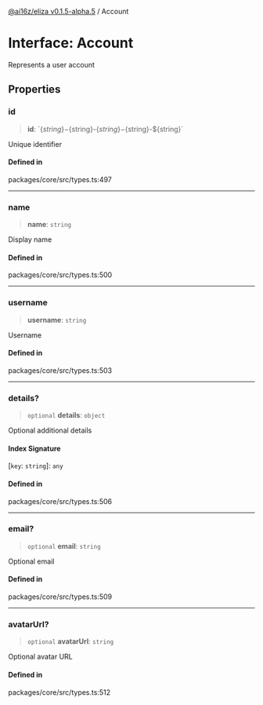 [@ai16z/eliza v0.1.5-alpha.5](../index.md) / Account

# Interface: Account

Represents a user account

## Properties

### id

> **id**: \`$\{string\}-$\{string\}-$\{string\}-$\{string\}-$\{string\}\`

Unique identifier

#### Defined in

packages/core/src/types.ts:497

***

### name

> **name**: `string`

Display name

#### Defined in

packages/core/src/types.ts:500

***

### username

> **username**: `string`

Username

#### Defined in

packages/core/src/types.ts:503

***

### details?

> `optional` **details**: `object`

Optional additional details

#### Index Signature

 \[`key`: `string`\]: `any`

#### Defined in

packages/core/src/types.ts:506

***

### email?

> `optional` **email**: `string`

Optional email

#### Defined in

packages/core/src/types.ts:509

***

### avatarUrl?

> `optional` **avatarUrl**: `string`

Optional avatar URL

#### Defined in

packages/core/src/types.ts:512
